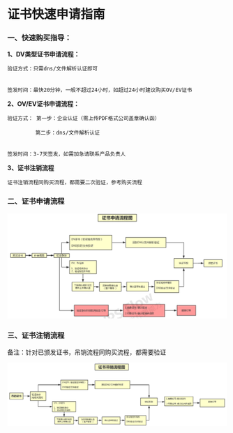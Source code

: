 # 证书快速申请指南

### 一、快速购买指导：


**1、DV类型证书申请流程：**

    验证方式：只需dns/文件解析认证即可
    

    签发时间：最快20分钟，一般不超过24小时，如超过24小时建议购买OV/EV证书

**2、OV/EV证书申请流程：**

    验证方式： 第一步：企业认证（需上传PDF格式公司盖章确认函）
         
             第二步：dns/文件解析认证
             

    签发时间：3-7天签发，如需加急请联系产品负责人

**3、证书注销流程**

    证书注销流程同购买流程，都需要二次验证，参考购买流程


### 二、证书申请流程

![](/images/operate/申请证书.png)


### 三、证书注销流程

备注：针对已颁发证书，吊销流程同购买流程，都需要验证


![](/images/operate/吊销证书.png)
